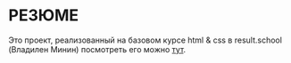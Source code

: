 # РЕЗЮМЕ
Это проект, реализованный на базовом курсе html & css в result.school (Владилен Минин)
    посмотреть его можно [тут](https://crafty-ruslan.github.io/resume/).
